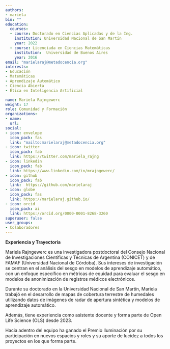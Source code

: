 ```yaml
---
authors:
- mariela
bio: ""
education:
  courses:
  - course: Doctorado en Ciencias Aplicadas y de la Ing.
    institution: Universidad Nacional de San Martín
    year: 2022
  - course: Licenciada en Ciencias Matemáticas
    institution:  Universidad de Buenos Aires
    year: 2016
email: "marielaraj@metadocencia.org"
interests:
- Educación
- Matemáticas
- Aprendizaje Automático
- Ciencia Abierta
- Ética en Inteligencia Artificial

name: Mariela Rajngewerc
weight: 17
role: Comunidad y Formación
organizations:
- name: 
  url: 
social:
- icon: envelope
  icon_pack: fas
  link: "mailto:marielaraj@metadocencia.org"
- icon: twitter
  icon_pack: fab
  link: https://twitter.com/mariela_rajng
- icon: linkedin
  icon_pack: fab
  link: https://www.linkedin.com/in/mrajngewerc/
- icon: github
  icon_pack: fab
  link:  https://github.com/marielaraj
- icon: globe
  icon_pack: fas
  link: https://marielaraj.github.io/
- icon: orcid
  icon_pack: ai
  link: https://orcid.org/0000-0001-8268-3260
superuser: false
user_groups:
- Colaboradores
---
```


**Experiencia y Trayectoria**

Mariela Rajngewerc es una investigadora postdoctoral del Consejo Nacional de Investigaciones Científicas y Técnicas de Argentina (CONICET) y de FAMAF (Universidad Nacional de Córdoba). 
Sus intereses de investigación se centran en el análisis del sesgo en modelos de aprendizaje automático, con un enfoque específico en métricas de equidad para evaluar el sesgo en modelos de anonimización de registros médicos electrónicos.

Durante su doctorado en la Universidad Nacional de San Martín, Mariela trabajó en el desarrollo de mapas de cobertura terrestre de humedales utilizando datos de imágenes de radar de apertura sintética y modelos de aprendizaje automático. 

Además, tiene experiencia como asistente docente y forma parte de Open Life Science (OLS) desde 2023.

Hacia adentro del equipo ha ganado el Premio Iluminación por su participación en nuevos espacios y roles y su aporte de lucidez a todos los proyectos en los que forma parte.

